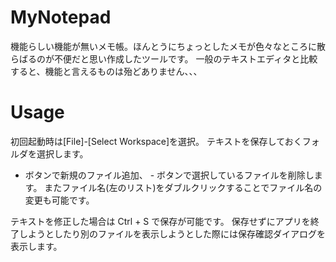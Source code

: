 # MyNotepad
機能らしい機能が無いメモ帳。ほんとうにちょっとしたメモが色々なところに散らばるのが不便だと思い作成したツールです。
一般のテキストエディタと比較すると、機能と言えるものは殆どありません、、、


# Usage
初回起動時は[File]-[Select Workspace]を選択。
テキストを保存しておくフォルダを選択します。

+ ボタンで新規のファイル追加、 - ボタンで選択しているファイルを削除します。
またファイル名(左のリスト)をダブルクリックすることでファイル名の変更も可能です。

テキストを修正した場合は Ctrl + S で保存が可能です。
保存せずにアプリを終了しようとしたり別のファイルを表示しようとした際には保存確認ダイアログを表示します。


